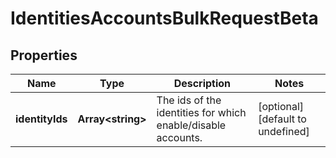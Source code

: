 # IdentitiesAccountsBulkRequestBeta

## Properties

Name | Type | Description | Notes
------------ | ------------- | ------------- | -------------
**identityIds** | **Array&lt;string&gt;** | The ids of the identities for which enable/disable accounts. | [optional] [default to undefined]


